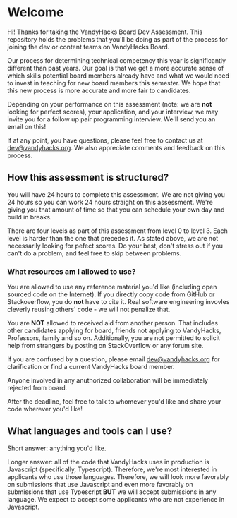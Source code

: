 # Welcome

Hi! Thanks for taking the VandyHacks Board Dev Assessment. This repository holds the problems that you'll be doing as part of the process for joining the dev or content teams on VandyHacks Board.

Our process for determining technical competency this year is significantly different than past years. Our goal is that we get a more accurate sense of which skills potential board members already have and what we would need to invest in teaching for new board members this semester. We hope that this new process is more accurate and more fair to candidates. 

Depending on your performance on this assessment (note: we are **not** looking for perfect scores), your application, and your interview, we may invite you for a follow up pair programming interview. We'll send you an email on this!

If at any point, you have questions, please feel free to contact us at dev@vandyhacks.org. We also appreciate comments and feedback on this process.

## How this assessment is structured?

You will have 24 hours to complete this assessment. We are not giving you 24 hours so you can work 24 hours straight on this assessment. We're giving you that amount of time so that you can schedule your own day and build in breaks. 

There are four levels as part of this assessment from level 0 to level 3. Each level is harder than the one that precedes it. As stated above, we are not necessarily looking for pefect scores. Do your best, don't stress out if you can't do a problem, and feel free to skip between problems.

### What resources am I allowed to use?
You are allowed to use any reference material you'd like (including open sourced code on the Internet). If you directly copy code from GitHub or Stackoverflow, you do **not** have to cite it. Real software engineering invovles cleverly reusing others' code - we will not penalize that. 

You are **NOT** allowed to received aid from another person. That includes other candidates applying for board, friends not applying to VandyHacks, Professors, family and so on. Additionally, you are not permitted to solicit help from strangers by posting on StackOverflow or any forum site. 

If you are confused by a question, please email dev@vandyhacks.org for clarification or find a current VandyHacks board member. 
 
Anyone involved in any anuthorized collaboration will be immediately rejected from board. 

After the deadline, feel free to talk to whomever you'd like and share your code wherever you'd like!

## What languages and tools can I use?

Short answer: anything you'd like.

Longer answer: all of the code that VandyHacks uses in production is Javascript (specifically, Typescript). Therefore, we're most interested in applicants who use those languages. Therefore, we will look more favorably on submissions that use Javascript and even more favorably on submissions that use Typescript **BUT** we will accept submissions in any language. We expect to accept some applicants who are not experience in Javascript.